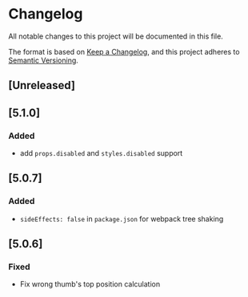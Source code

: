 # Changelog

All notable changes to this project will be documented in this file.

The format is based on [Keep a Changelog](https://keepachangelog.com/en/1.0.0/),
and this project adheres to [Semantic Versioning](https://semver.org/spec/v2.0.0.html).

## [Unreleased]

## [5.1.0]

### Added

- add `props.disabled` and `styles.disabled` support

## [5.0.7]

### Added

- `sideEffects: false` in `package.json` for webpack tree shaking

## [5.0.6]

### Fixed

- Fix wrong thumb's top position calculation
